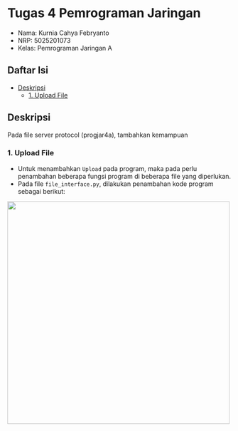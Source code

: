 # Tugas 4 Pemrograman Jaringan
- Nama: Kurnia Cahya Febryanto
- NRP: 5025201073
- Kelas: Pemrograman Jaringan A

## Daftar Isi
- [Deskripsi](#deskripsi)
    - [1. Upload File](#1-upload-file) 


## Deskripsi
Pada file server protocol (progjar4a), tambahkan kemampuan
### 1. Upload File
- Untuk menambahkan `Upload` pada program, maka pada perlu penambahan beberapa fungsi program di beberapa file yang diperlukan.
- Pada file `file_interface.py`, dilakukan penambahan kode program sebagai berikut:
<img src="https://user-images.githubusercontent.com/70510279/227750855-60294d29-db2a-49f2-9513-69ada2937369.png" width="500"/>